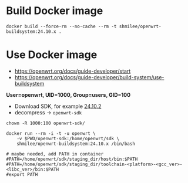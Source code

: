 Build Docker image
==================

```
docker build --force-rm --no-cache --rm -t shmilee/openwrt-buildsystem:24.10.x .
```

Use Docker image
================

* https://openwrt.org/docs/guide-developer/start
* https://openwrt.org/docs/guide-developer/build-system/use-buildsystem

__User=openwrt, UID=1000, Group=users, GID=100__

* Download SDK, for example [24.10.2](https://openwrt.proxy.ustclug.org/releases/24.10.2/targets/ath79/nand/openwrt-sdk-24.10.2-ath79-nand_gcc-13.3.0_musl.Linux-x86_64.tar.zst)
* decompress -> `openwrt-sdk`

```
chown -R 1000:100 openwrt-sdk/

docker run --rm -i -t -u openwrt \
    -v $PWD/openwrt-sdk:/home/openwrt/sdk \
    shmilee/openwrt-buildsystem:24.10.x /bin/bash

# maybe needed, add PATH in container
#PATH=/home/openwrt/sdk/staging_dir/host/bin:$PATH
#PATH=/home/openwrt/sdk/staging_dir/toolchain-<platform>-<gcc_ver>-<libc_ver>/bin:$PATH
#export PATH
```
